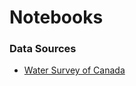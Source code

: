 <script type="text/javascript" src="http://cdn.mathjax.org/mathjax/latest/MathJax.js?config=default"></script>

Notebooks
========

### Data Sources ###

*  [Water Survey of Canada](http://nbviewer.ipython.org/github/jckantor/Rainy-Lake-Hydrology/blob/master/Water_Survey_of_Canada.ipynb)

